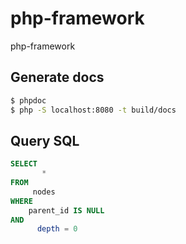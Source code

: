 # php-framework

php-framework

## Generate docs

```bash
$ phpdoc
$ php -S localhost:8080 -t build/docs
```

## Query SQL

```sql
SELECT
       *
FROM
     nodes
WHERE
    parent_id IS NULL
AND
      depth = 0
```
